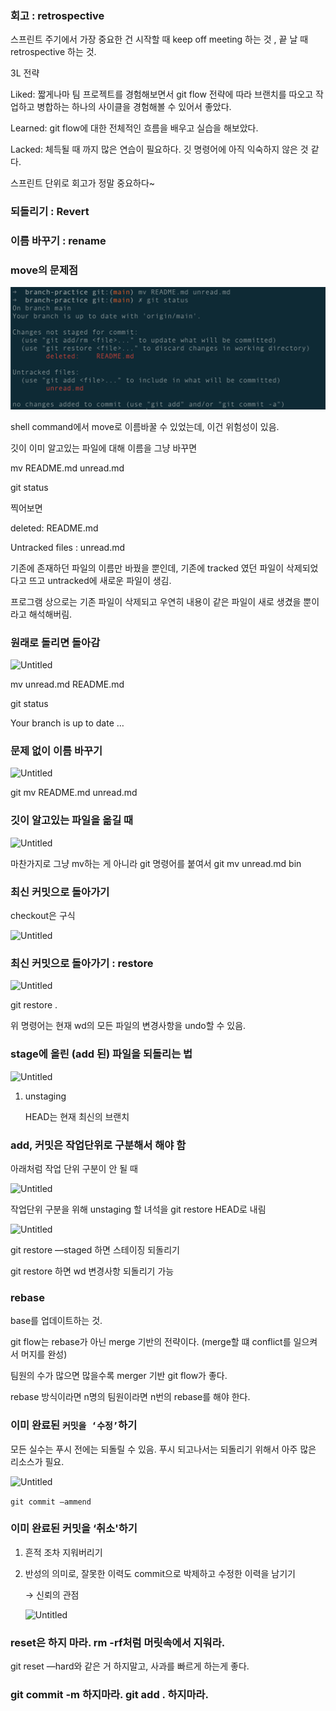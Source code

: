 ### 회고 : retrospective

스프린트 주기에서 가장 중요한 건 시작할 때 keep off meeting 하는 것 , 끝 날 때 retrospective 하는 것.

3L 전략

Liked: 짧게나마 팀 프로젝트를 경험해보면서 git flow 전략에 따라 브랜치를 따오고 작업하고 병합하는 하나의 사이클을 경험해볼 수 있어서 좋았다.

Learned: git flow에 대한 전체적인 흐름을 배우고 실습을 해보았다.

Lacked: 체득될 때 까지 많은 연습이 필요하다. 깃 명령어에 아직 익숙하지 않은 것 같다.

스프린트 단위로 회고가 정말 중요하다~

### 되돌리기 : Revert

### 이름 바꾸기 : rename

### move의 문제점

![Untitled](./image/202208171.png)

shell command에서 move로 이름바꿀 수 있었는데, 이건 위험성이 있음.

깃이 이미 알고있는 파일에 대해 이름을 그냥 바꾸면

mv README.md unread.md

git status

찍어보면

deleted: README.md

Untracked files : unread.md

기존에 존재하던 파일의 이름만 바꿨을 뿐인데, 기존에 tracked 였던 파일이 삭제되었다고 뜨고 untracked에 새로운 파일이 생김.

프로그램 상으로는 기존 파일이 삭제되고 우연히 내용이 같은 파일이 새로 생겼을 뿐이라고 해석해버림.

### 원래로 돌리면 돌아감

![Untitled](202208172.png)

mv unread.md README.md

git status

Your branch is up to date …

### 문제 없이 이름 바꾸기

![Untitled](202208173.png)

git mv README.md unread.md

### 깃이 알고있는 파일을 옮길 때

![Untitled](202208174.png)

마찬가지로 그냥 mv하는 게 아니라 git 명령어를 붙여서 git mv unread.md bin

### 최신 커밋으로 돌아가기

checkout은 구식

![Untitled](202208175.png)

### 최신 커밋으로 돌아가기 : restore

![Untitled](202208176.png)

git restore .

위 명령어는 현재 wd의 모든 파일의 변경사항을 undo할 수 있음.

### stage에 올린 (add 된) 파일을 되돌리는 법

![Untitled](202208177.png)

1. unstaging

   HEAD는 현재 최신의 브랜치

### add, 커밋은 작업단위로 구분해서 해야 함

아래처럼 작업 단위 구분이 안 될 때

![Untitled](202208178.png)

작업단위 구분을 위해 unstaging 할 녀석을 git restore HEAD로 내림

![Untitled](202208179.png)

git restore —staged <file> 하면 스테이징 되돌리기

git restore <file> 하면 wd 변경사항 되돌리기 가능

### rebase

base를 업데이트하는 것.

git flow는 rebase가 아닌 merge 기반의 전략이다. (merge할 떄 conflict를 일으켜서 머지를 완성)

팀원의 수가 많으면 많을수록 merger 기반 git flow가 좋다.

rebase 방식이라면 n명의 팀원이라면 n번의 rebase를 해야 한다.

### 이미 완료된 `커밋을 ‘수정’`하기

모든 실수는 푸시 전에는 되돌릴 수 있음. 푸시 되고나서는 되돌리기 위해서 아주 많은 리소스가 필요.

![Untitled](2022081710.png)

`git commit —ammend`

### 이미 완료된 커밋을 ‘취소'하기

1. 흔적 조차 지워버리기
2. 반성의 의미로, 잘못한 이력도 commit으로 박제하고 수정한 이력을 남기기

   → 신뢰의 관점

   ![Untitled](2022081711.png)

### reset은 하지 마라. rm -rf처럼 머릿속에서 지워라.

git reset —hard와 같은 거 하지말고, 사과를 빠르게 하는게 좋다.

### git commit -m 하지마라. git add . 하지마라.

